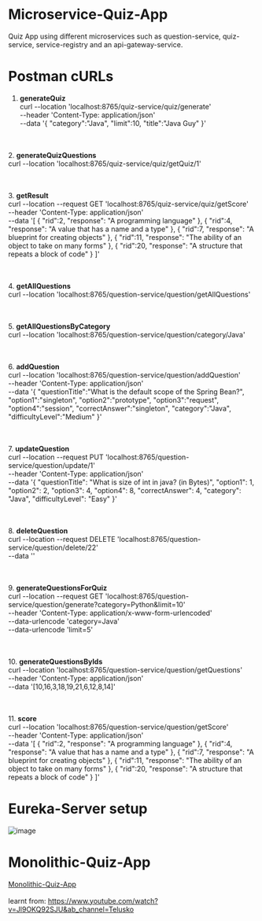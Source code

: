 # Microservice-Quiz-App
Quiz App using different microservices such as question-service, quiz-service, service-registry and an api-gateway-service. <br>

# Postman cURLs
1. <b>generateQuiz</b> <br>
curl --location 'localhost:8765/quiz-service/quiz/generate' \
--header 'Content-Type: application/json' \
--data '{
    "category":"Java",
    "limit":10,
    "title":"Java Guy"
}'

<br><br>
2. <b>generateQuizQuestions</b> <br>
curl --location 'localhost:8765/quiz-service/quiz/getQuiz/1'

<br><br>
3. <b>getResult</b> <br>
curl --location --request GET 'localhost:8765/quiz-service/quiz/getScore' \
--header 'Content-Type: application/json' \
--data '[
    {
        "rid":2,
        "response": "A programming language"
    },
    {
        "rid":4,
        "response": "A value that has a name and a type"
    },
    {
        "rid":7,
        "response": "A blueprint for creating objects"
    },
    {
        "rid":11,
        "response": "The ability of an object to take on many forms"
    },
    {
        "rid":20,
        "response": "A structure that repeats a block of code"
    }
]'

<br><br>
4. <b>getAllQuestions</b> <br>
curl --location 'localhost:8765/question-service/question/getAllQuestions'

<br><br>
5. <b>getAllQuestionsByCategory</b> <br>
curl --location 'localhost:8765/question-service/question/category/Java'

<br><br>
6. <b>addQuestion</b> <br>
curl --location 'localhost:8765/question-service/question/addQuestion' \
--header 'Content-Type: application/json' \
--data '{
	"questionTitle":"What is the default scope of the Spring Bean?",
    "option1":"singleton",
    "option2":"prototype",
    "option3":"request",
    "option4":"session",
    "correctAnswer":"singleton",
    "category":"Java",
    "difficultyLevel":"Medium"
}'

<br><br>
7. <b>updateQuestion</b> <br>
curl --location --request PUT 'localhost:8765/question-service/question/update/1' \
--header 'Content-Type: application/json' \
--data '{
        "questionTitle": "What is size of int in java? (in Bytes)",
        "option1": 1,
        "option2": 2,
        "option3": 4,
        "option4": 8,
        "correctAnswer": 4,
        "category": "Java",
        "difficultyLevel": "Easy"
    }'

<br><br>
8. <b>deleteQuestion</b> <br>
curl --location --request DELETE 'localhost:8765/question-service/question/delete/22' \
--data ''

<br><br>
9. <b>generateQuestionsForQuiz</b> <br>
curl --location --request GET 'localhost:8765/question-service/question/generate?category=Python&limit=10' \
--header 'Content-Type: application/x-www-form-urlencoded' \
--data-urlencode 'category=Java' \
--data-urlencode 'limit=5'

<br><br>
10. <b>generateQuestionsByIds</b> <br>
curl --location 'localhost:8765/question-service/question/getQuestions' \
--header 'Content-Type: application/json' \
--data '[10,16,3,18,19,21,6,12,8,14]'

<br><br>
11. <b>score</b> <br>
curl --location 'localhost:8765/question-service/question/getScore' \
--header 'Content-Type: application/json' \
--data '[
    {
        "rid":2,
        "response": "A programming language"
    },
    {
        "rid":4,
        "response": "A value that has a name and a type"
    },
    {
        "rid":7,
        "response": "A blueprint for creating objects"
    },
    {
        "rid":11,
        "response": "The ability of an object to take on many forms"
    },
    {
        "rid":20,
        "response": "A structure that repeats a block of code"
    }
]'

# Eureka-Server setup
![image](https://github.com/akkiePro/Microservice-Quiz-App/assets/72514060/21807a0a-5185-4dc7-98a1-3e9047e6efab)

# Monolithic-Quiz-App
<a href="https://github.com/akkiePro/Monolithic-Quiz-App">Monolithic-Quiz-App</a> <br>
<br>
learnt from: https://www.youtube.com/watch?v=Jl9OKQ92SJU&ab_channel=Telusko
